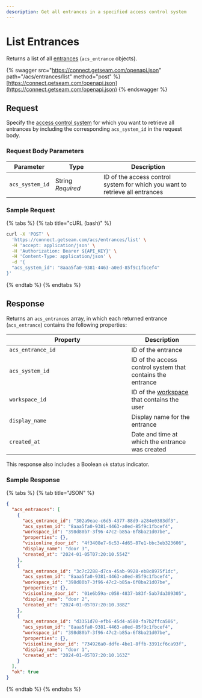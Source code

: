 ```yaml
---
description: Get all entrances in a specified access control system
---
```


# List Entrances

Returns a list of all [entrances](../../../products/access-systems/#access-system-components) (`acs_entrance` objects).

{% swagger src="https://connect.getseam.com/openapi.json" path="/acs/entrances/list" method="post" %}
[https://connect.getseam.com/openapi.json](https://connect.getseam.com/openapi.json)
{% endswagger %}

## Request

Specify the [access control system](../../../products/access-systems/) for which you want to retrieve all entrances by including the corresponding `acs_system_id` in the request body.

### Request Body Parameters

<table><thead><tr><th>Parameter</th><th width="112.33333333333331">Type</th><th>Description</th></tr></thead><tbody><tr><td><code>acs_system_id</code></td><td>String<br><em>Required</em></td><td>ID of the access control system for which you want to retrieve all entrances</td></tr></tbody></table>

### Sample Request

{% tabs %}
{% tab title="cURL (bash)" %}
```bash
curl -X 'POST' \
  'https://connect.getseam.com/acs/entrances/list' \
  -H 'accept: application/json' \
  -H 'Authorization: Bearer ${API_KEY}' \
  -H 'Content-Type: application/json' \
  -d '{
  "acs_system_id": "8aaa5fa0-9381-4463-a0ed-85f9c1fbcef4"
}'
```
{% endtab %}
{% endtabs %}

## Response

Returns an `acs_entrances` array, in which each returned entrance (`acs_entrance`) contains the following properties:

<table><thead><tr><th width="309">Property</th><th>Description</th></tr></thead><tbody><tr><td><code>acs_entrance_id</code></td><td>ID of the entrance</td></tr><tr><td><code>acs_system_id</code></td><td>ID of the access control system that contains the entrance</td></tr><tr><td><code>workspace_id</code></td><td>ID of the <a href="../../../core-concepts/workspaces/">workspace</a> that contains the user</td></tr><tr><td><code>display_name</code></td><td>Display name for the entrance</td></tr><tr><td><code>created_at</code></td><td>Date and time at which the entrance was created</td></tr></tbody></table>

This response also includes a Boolean `ok` status indicator.

### Sample Response

{% tabs %}
{% tab title="JSON" %}
```json
{
  "acs_entrances": [
    {
      "acs_entrance_id": "302a9eae-c6d5-4377-88d9-a284e0383df3",
      "acs_system_id": "8aaa5fa0-9381-4463-a0ed-85f9c1fbcef4",
      "workspace_id": "398d80b7-3f96-47c2-b85a-6f8ba21d07be",
      "properties": {},
      "visionline_door_id": "4f3408e7-6c53-4d65-87e1-bbc3eb323606",
      "display_name": "door 3",
      "created_at": "2024-01-05T07:20:10.554Z"
    },
    {
      "acs_entrance_id": "3c7c2288-d7ca-45ab-9928-eb8c8975f1dc",
      "acs_system_id": "8aaa5fa0-9381-4463-a0ed-85f9c1fbcef4",
      "workspace_id": "398d80b7-3f96-47c2-b85a-6f8ba21d07be",
      "properties": {},
      "visionline_door_id": "01e6b59a-c058-4837-b83f-5ab7da309305",
      "display_name": "door 2",
      "created_at": "2024-01-05T07:20:10.388Z"
    },
    {
      "acs_entrance_id": "d3351d70-efb6-45d4-a580-fa7b2ffca586",
      "acs_system_id": "8aaa5fa0-9381-4463-a0ed-85f9c1fbcef4",
      "workspace_id": "398d80b7-3f96-47c2-b85a-6f8ba21d07be",
      "properties": {},
      "visionline_door_id": "734926a0-ddfe-4be1-8ffb-3391cf6ca93f",
      "display_name": "door 1",
      "created_at": "2024-01-05T07:20:10.163Z"
    }
  ],
  "ok": true
}
```
{% endtab %}
{% endtabs %}
